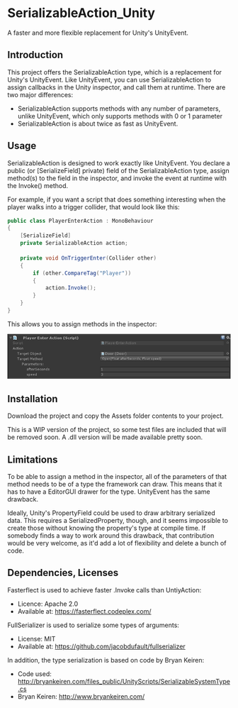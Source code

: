 # SerializableAction_Unity
A faster and more flexible replacement for Unity's UnityEvent.

## Introduction

This project offers the SerializableAction type, which is a replacement for Unity's UnityEvent. Like UnityEvent, you can use SerializableAction to assign callbacks in the Unity inspector, and call them at runtime. There are two major differences:

- SerializableAction supports methods with any number of parameters, unlike UnityEvent, which only supports methods with 0 or 1 parameter
- SerializableAction is about twice as fast as UnityEvent.

## Usage

SerializableAction is designed to work exactly like UnityEvent. You declare a public (or [SerializeField] private) field of the SerializableAction type, assign method(s) to the field in the inspector, and invoke the event at runtime with the Invoke() method.

For example, if you want a script that does something interesting when the player walks into a trigger collider, that would look like this:

```c#
public class PlayerEnterAction : MonoBehaviour
{
    [SerializeField]
    private SerializableAction action;

    private void OnTriggerEnter(Collider other)
    {
        if (other.CompareTag("Player"))
        {
            action.Invoke();
        }
    }
}
```


This allows you to assign methods in the inspector:

![readme example](https://github.com/Baste-RainGames/SerializableAction_Unity/blob/master/readme_example.png)

## Installation

Download the project and copy the Assets folder contents to your project.

This is a WIP version of the project, so some test files are included that will be removed soon. A .dll version will be made available pretty soon.


## Limitations

To be able to assign a method in the inspector, all of the parameters of that method needs to be of a type the framework can draw. This means that it has to have a EditorGUI drawer for the type. UnityEvent has the same drawback.

Ideally, Unity's PropertyField could be used to draw arbitrary serialized data. This requires a SerializedProperty, though, and it seems impossible to create those without knowing the property's type at compile time. If somebody finds a way to work around this drawback, that contribution would be very welcome, as it'd add a lot of flexibility and delete a bunch of code.

## Dependencies, Licenses

Fasterflect is used to achieve faster .Invoke calls than UntiyAction:
- Licence: Apache 2.0
- Available at: https://fasterflect.codeplex.com/

FullSerializer is used to serialize some types of arguments:
- License: MIT
- Available at: https://github.com/jacobdufault/fullserializer

In addition, the type serialization is based on code by Bryan Keiren:
- Code used: http://bryankeiren.com/files_public/UnityScripts/SerializableSystemType.cs
- Bryan Keiren: http://www.bryankeiren.com/
